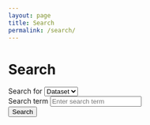 ```yaml
---
layout: page
title: Search
permalink: /search/
---
```


<div class="section-light">
    <h1 class="mb-4">Search</h1>
    <form class="row g-2 align-items-end mb-4" onsubmit="event.preventDefault(); performSearch();">
        <div class="col-md-2">
            <label for="entity" class="form-label">Search for</label>
            <select id="entity" class="form-select">
                <option value="dataset" selected>Dataset</option>
                <option value="taxon">Taxon</option>
            </select>
        </div>
        <div class="col-md-4">
            <label for="query" class="form-label">Search term</label>
            <input type="text" id="query" class="form-control" placeholder="Enter search term" value="">
        </div>
        <div class="col-md-2 d-grid">
            <button type="submit" class="btn">Search</button>
        </div>
    </form>
    <div id="results" class="mt-5"></div>
    <div id="pagination" class="mt-3"></div>
</div>

<script>
let currentSkip = 0;
const pageSize = 10;

const entityConfig = {
    dataset: {
        endpoint: 'dataset/search2',
        template: (item) => `
            <a href="/dataset/${item.id}"><strong>${item.title}</strong></a><br>
            <p><b>${item.statistics.Occurrence.toLocaleString("en-US")}</b> records - ${item.url}</p>
        `
    },
    taxon: {
        endpoint: 'taxon/search',
        template: (item) => {
            const lineage = [];
            if (item.kingdom) lineage.push(item.kingdom);
            if (item.phylum) lineage.push(item.phylum);
            if (item.class) lineage.push(item.class);
            if (item.order) lineage.push(item.order);
            if (item.family) lineage.push(item.family);
            if (item.genus) lineage.push(item.genus);
            
            return `
                <div class="taxon-result">
                    <div class="d-flex align-items-center gap-2">
                        <a href="/taxon/${item.taxonID}"><strong>${item.scientificName}</strong></a>
                        ${item.scientificNameAuthorship ? `<span class="text-muted">${item.scientificNameAuthorship}</span>` : ''}
                        ${item.taxonomicStatus !== 'accepted' ? `<span class="badge bg-warning">${item.taxonomicStatus}</span>` : ''}
                        ${item.taxonRank ? `<span class="badge bg-light text-dark">${item.taxonRank}</span>` : ''}
                    </div>
                    <p>
                        ${lineage.length > 0 ? lineage.join(' > ') : ''}
                        ${item.acceptedNameUsage && item.taxonomicStatus !== 'accepted' ? 
                            `<br>Accepted name: <a href="/taxon/${item.acceptedNameUsageID}">${item.acceptedNameUsage}</a>` : 
                            ''}
                    </p>
                </div>
            `;
        }
    }
};

async function performSearch(skip = 0) {
    currentSkip = skip;
    const entity = document.getElementById("entity").value;
    const query = document.getElementById("query").value.trim();
    
    if (!query) {
        const resultsDiv = document.getElementById("results");
        const paginationDiv = document.getElementById("pagination");
        resultsDiv.innerHTML = "";
        paginationDiv.innerHTML = "";
        return;
    }

    const encodedQuery = encodeURIComponent(query);
    const config = entityConfig[entity];
    if (!config) {
        console.error(`No configuration found for entity: ${entity}`);
        return;
    }

    const url = `https://api.obis.org/${config.endpoint}?q=${encodedQuery}&size=${pageSize}&skip=${skip}`;

    const resultsDiv = document.getElementById("results");
    const paginationDiv = document.getElementById("pagination");
    resultsDiv.innerHTML = "<p>Searching...</p>";
    paginationDiv.innerHTML = "";

    try {
        const response = await fetch(url);
        const data = await response.json();

        if (data && data.results && data.results.length > 0) {
            resultsDiv.innerHTML = "";
            data.results.forEach(item => {
                const div = document.createElement("div");
                div.className = "result";
                div.innerHTML = config.template(item);
                resultsDiv.appendChild(div);
            });

            const totalResults = data.total || 0;
            const totalPages = Math.ceil(totalResults / pageSize);
            const currentPage = Math.floor(skip / pageSize) + 1;

            let paginationHtml = `<div class="d-flex align-items-center mt-4">`;
            paginationHtml += `<button class="btn btn-sm me-2" onclick="performSearch(${skip - pageSize})" ${skip === 0 ? 'disabled' : ''}>Previous</button>`;
            paginationHtml += `<button class="btn btn-sm me-3" onclick="performSearch(${skip + pageSize})" ${skip + pageSize >= totalResults ? 'disabled' : ''}>Next</button>`;
            paginationHtml += `<div>Showing ${skip + 1}-${Math.min(skip + pageSize, totalResults)} of ${totalResults.toLocaleString("en-US")} results</div>`;
            paginationHtml += `</div>`;
            paginationDiv.innerHTML = paginationHtml;
        } else {
            resultsDiv.innerHTML = "<p>No results found.</p>";
        }
    } catch (error) {
        resultsDiv.innerHTML = "<p>Error fetching results.</p>";
        console.error(error);
    }
}
</script>
